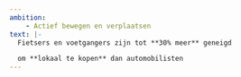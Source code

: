 ```yaml
---
ambition: 
    - Actief bewegen en verplaatsen
text: |-
  Fietsers en voetgangers zijn tot **30% meer** geneigd

  om **lokaal te kopen** dan automobilisten
---
```

